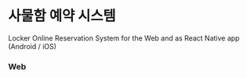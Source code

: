 # 사물함 예약 시스템

Locker Online Reservation System for the Web and as React Native app (Android / iOS)

### Web